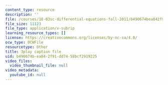 ```yaml
---
content_type: resource
description: ''
file: /courses/18-03sc-differential-equations-fall-2011/b490674bea842f91dd7458bcf2919225_wwfjLBWfiSI.srt
file_size: 11123
file_type: application/x-subrip
learning_resource_types: []
license: https://creativecommons.org/licenses/by-nc-sa/4.0/
ocw_type: OCWFile
resourcetype: Other
title: 3play caption file
uid: b490674b-ea84-2f91-dd74-58bcf2919225
video_files:
  video_thumbnail_file: null
video_metadata:
  youtube_id: null
---
```

